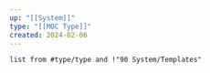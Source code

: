 ```yaml
---
up: "[[System]]"
type: "[[MOC Type]]"
created: 2024-02-06
---
```

```dataview
list from #type/type and !"90 System/Templates"
```
